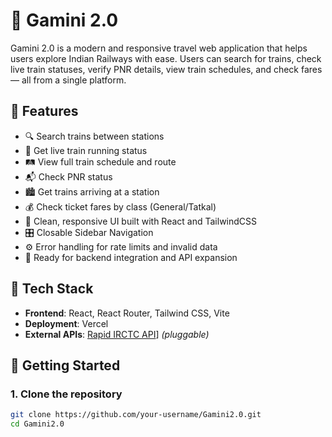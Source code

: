# 🚆 Gamini 2.0

Gamini 2.0 is a modern and responsive travel web application that helps users explore Indian Railways with ease. Users can search for trains, check live train statuses, verify PNR details, view train schedules, and check fares — all from a single platform.

## 🌟 Features

- 🔍 Search trains between stations
- 📍 Get live train running status
- 🛤️ View full train schedule and route
- 📬 Check PNR status
- 🏙️ Get trains arriving at a station
- 💰 Check ticket fares by class (General/Tatkal)
- 📌 Clean, responsive UI built with React and TailwindCSS
- 🎛️ Closable Sidebar Navigation
- ⚙️ Error handling for rate limits and invalid data
- 🧠 Ready for backend integration and API expansion

## 🚀 Tech Stack

- **Frontend**: React, React Router, Tailwind CSS, Vite
- **Deployment**: Vercel
- **External APIs**: [Rapid IRCTC API]([https://railwayapi.site/](https://rapidapi.com/IRCTCAPI/api/irctc1/playground/apiendpoint_184fa865-f743-4b56-9dbc-49efc3165bd6))] *(pluggable)*

## 🔧 Getting Started

### 1. Clone the repository

```bash
git clone https://github.com/your-username/Gamini2.0.git
cd Gamini2.0
